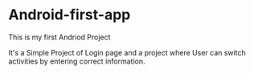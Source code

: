 # Android-first-app

This is my first Andriod Project 

It's a Simple Project of Login page and a project where User can switch activities by entering correct information.

